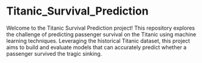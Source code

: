 # Titanic_Survival_Prediction
Welcome to the Titanic Survival Prediction project! This repository explores the challenge of predicting passenger survival on the Titanic using machine learning techniques. Leveraging the historical Titanic dataset, this project aims to build and evaluate models that can accurately predict whether a passenger survived the tragic sinking.
